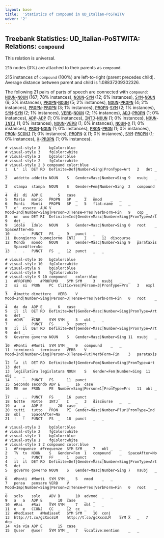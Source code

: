 ```yaml
---
layout: base
title:  'Statistics of compound in UD_Italian-PoSTWITA'
udver: '2'
---
```


## Treebank Statistics: UD_Italian-PoSTWITA: Relations: `compound`

This relation is universal.

215 nodes (0%) are attached to their parents as `compound`.

215 instances of `compound` (100%) are left-to-right (parent precedes child).
Average distance between parent and child is 1.08837209302326.

The following 21 pairs of parts of speech are connected with `compound`: <tt><a href="it_postwita-pos-NOUN.html">NOUN</a></tt>-<tt><a href="it_postwita-pos-NOUN.html">NOUN</a></tt> (167; 78% instances), <tt><a href="it_postwita-pos-NOUN.html">NOUN</a></tt>-<tt><a href="it_postwita-pos-SYM.html">SYM</a></tt> (12; 6% instances), <tt><a href="it_postwita-pos-SYM.html">SYM</a></tt>-<tt><a href="it_postwita-pos-NOUN.html">NOUN</a></tt> (6; 3% instances), <tt><a href="it_postwita-pos-PROPN.html">PROPN</a></tt>-<tt><a href="it_postwita-pos-NOUN.html">NOUN</a></tt> (5; 2% instances), <tt><a href="it_postwita-pos-NOUN.html">NOUN</a></tt>-<tt><a href="it_postwita-pos-PROPN.html">PROPN</a></tt> (4; 2% instances), <tt><a href="it_postwita-pos-PROPN.html">PROPN</a></tt>-<tt><a href="it_postwita-pos-PROPN.html">PROPN</a></tt> (3; 1% instances), <tt><a href="it_postwita-pos-PROPN.html">PROPN</a></tt>-<tt><a href="it_postwita-pos-SYM.html">SYM</a></tt> (2; 1% instances), <tt><a href="it_postwita-pos-SYM.html">SYM</a></tt>-<tt><a href="it_postwita-pos-SYM.html">SYM</a></tt> (2; 1% instances), <tt><a href="it_postwita-pos-VERB.html">VERB</a></tt>-<tt><a href="it_postwita-pos-NOUN.html">NOUN</a></tt> (2; 1% instances), <tt><a href="it_postwita-pos-ADJ.html">ADJ</a></tt>-<tt><a href="it_postwita-pos-PROPN.html">PROPN</a></tt> (1; 0% instances), <tt><a href="it_postwita-pos-ADP.html">ADP</a></tt>-<tt><a href="it_postwita-pos-ADP.html">ADP</a></tt> (1; 0% instances), <tt><a href="it_postwita-pos-INTJ.html">INTJ</a></tt>-<tt><a href="it_postwita-pos-NOUN.html">NOUN</a></tt> (1; 0% instances), <tt><a href="it_postwita-pos-NOUN.html">NOUN</a></tt>-<tt><a href="it_postwita-pos-INTJ.html">INTJ</a></tt> (1; 0% instances), <tt><a href="it_postwita-pos-NOUN.html">NOUN</a></tt>-<tt><a href="it_postwita-pos-VERB.html">VERB</a></tt> (1; 0% instances), <tt><a href="it_postwita-pos-NOUN.html">NOUN</a></tt>-<tt><a href="it_postwita-pos-X.html">X</a></tt> (1; 0% instances), <tt><a href="it_postwita-pos-PRON.html">PRON</a></tt>-<tt><a href="it_postwita-pos-NOUN.html">NOUN</a></tt> (1; 0% instances), <tt><a href="it_postwita-pos-PRON.html">PRON</a></tt>-<tt><a href="it_postwita-pos-PRON.html">PRON</a></tt> (1; 0% instances), <tt><a href="it_postwita-pos-PRON.html">PRON</a></tt>-<tt><a href="it_postwita-pos-SCONJ.html">SCONJ</a></tt> (1; 0% instances), <tt><a href="it_postwita-pos-PROPN.html">PROPN</a></tt>-<tt><a href="it_postwita-pos-X.html">X</a></tt> (1; 0% instances), <tt><a href="it_postwita-pos-SYM.html">SYM</a></tt>-<tt><a href="it_postwita-pos-PROPN.html">PROPN</a></tt> (1; 0% instances), <tt><a href="it_postwita-pos-X.html">X</a></tt>-<tt><a href="it_postwita-pos-PROPN.html">PROPN</a></tt> (1; 0% instances).


~~~ conllu
# visual-style 3	bgColor:blue
# visual-style 3	fgColor:white
# visual-style 2	bgColor:blue
# visual-style 2	fgColor:white
# visual-style 2 3 compound	color:blue
1	L'	il	DET	RD	Definite=Def|Number=Sing|PronType=Art	2	det	_	_
2	addetto	addetto	NOUN	S	Gender=Masc|Number=Sing	9	nsubj	_	_
3	stampa	stampa	NOUN	S	Gender=Fem|Number=Sing	2	compound	_	_
4	di	di	ADP	E	_	5	case	_	_
5	Mario	mario	PROPN	SP	_	2	nmod	_	_
6	Monti	Monti	PROPN	SP	_	5	flat:name	_	_
7	e'	essere	AUX	V	Mood=Ind|Number=Sing|Person=3|Tense=Pres|VerbForm=Fin	9	cop	_	_
8	un	uno	DET	RI	Definite=Ind|Gender=Masc|Number=Sing|PronType=Art	9	det	_	_
9	idolo	idolo	NOUN	S	Gender=Masc|Number=Sing	0	root	_	SpaceAfter=No
10	.	.	PUNCT	FS	_	9	punct	_	_
11	Buongiorno	buongiorno	INTJ	I	_	12	discourse	_	_
12	Mondo	mondo	NOUN	S	Gender=Masc|Number=Sing	9	parataxis	_	SpaceAfter=No
13	.	.	PUNCT	FS	_	12	punct	_	_

~~~


~~~ conllu
# visual-style 10	bgColor:blue
# visual-style 10	fgColor:white
# visual-style 9	bgColor:blue
# visual-style 9	fgColor:white
# visual-style 9 10 compound	color:blue
1	#PROFUMO	#PROFUMO	SYM	SYM	_	3	nsubj	_	_
2	si	si	PRON	PC	Clitic=Yes|Person=3|PronType=Prs	3	expl	_	_
3	dimette	dimettere	VERB	V	Mood=Ind|Number=Sing|Person=3|Tense=Pres|VerbForm=Fin	0	root	_	_
4	da	da	ADP	E	_	6	case	_	_
5	il	il	DET	RD	Definite=Def|Gender=Masc|Number=Sing|PronType=Art	6	det	_	_
6	#CNR	#CNR	SYM	SYM	_	3	obl	_	_
7	..	..	PUNCT	FS	_	3	punct	_	_
8	Il	il	DET	RD	Definite=Def|Gender=Masc|Number=Sing|PronType=Art	9	det	_	_
9	Governo	governo	NOUN	S	Gender=Masc|Number=Sing	11	nsubj	_	_
10	#Monti	#Monti	SYM	SYM	_	9	compound	_	_
11	terminerà	terminare	VERB	V	Mood=Ind|Number=Sing|Person=3|Tense=Fut|VerbForm=Fin	3	parataxis	_	_
12	la	il	DET	RD	Definite=Def|Gender=Fem|Number=Sing|PronType=Art	13	det	_	_
13	legislatura	legislatura	NOUN	S	Gender=Fem|Number=Sing	11	obj	_	_
14	..	..	PUNCT	FS	_	11	punct	_	_
15	Secondo	secondo	ADP	E	_	16	case	_	_
16	ME	me	PRON	PE	Number=Sing|Person=1|PronType=Prs	11	obl	_	_
17	..	..	PUNCT	FS	_	16	punct	_	_
18	Notte	Notte	INTJ	I	_	3	discourse	_	_
19	a	a	ADP	E	_	20	case	_	_
20	tutti	tutto	PRON	PI	Gender=Masc|Number=Plur|PronType=Ind	18	obl	_	SpaceAfter=No
21	!	!	PUNCT	FS	_	18	punct	_	_

~~~


~~~ conllu
# visual-style 2	bgColor:blue
# visual-style 2	fgColor:white
# visual-style 1	bgColor:blue
# visual-style 1	fgColor:white
# visual-style 1 2 compound	color:blue
1	#Frequenze	#Frequenze	SYM	SYM	_	7	obl	_	_
2	TV	tv	NOUN	S	Gender=Fem	1	compound	_	SpaceAfter=No
3	,	,	PUNCT	FF	_	1	punct	_	_
4	il	il	DET	RD	Definite=Def|Gender=Masc|Number=Sing|PronType=Art	5	det	_	_
5	governo	governo	NOUN	S	Gender=Masc|Number=Sing	7	nsubj	_	_
6	#Monti	#Monti	SYM	SYM	_	5	nmod	_	_
7	pensa	pensare	VERB	V	Mood=Imp|Number=Sing|Person=2|Tense=Pres|VerbForm=Fin	0	root	_	_
8	solo	solo	ADV	B	_	10	advmod	_	_
9	a	a	ADP	E	_	10	case	_	_
10	#Rai	#Rai	SYM	SYM	_	7	obl	_	_
11	e	e	CCONJ	CC	_	12	cc	_	_
12	#Mediaset	#Mediaset	SYM	SYM	_	10	conj	_	_
13	http://t.co/gcXxcsLM	http://t.co/gcXxcsLM	SYM	X	_	7	dep	_	_
14	via	via	ADP	E	_	15	case	_	_
15	@user	@user	SYM	SYM	_	7	vocative:mention	_	_

~~~


